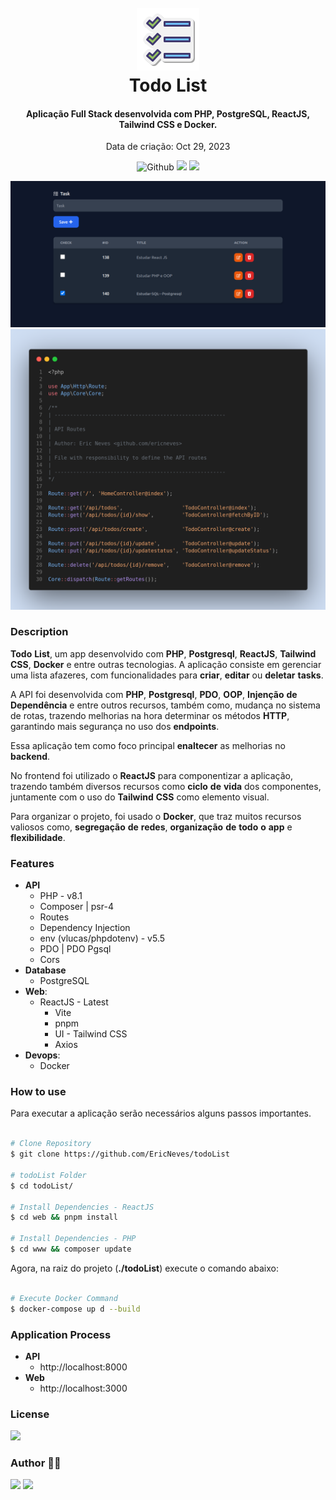 <h1 align="center">
  <br />
  <img src=".github/favicon.png">
  <br />
  Todo List
  <br />
</h1>

<h4 align="center">
  Aplicação Full Stack desenvolvida com PHP, PostgreSQL, ReactJS, Tailwind CSS e Docker.
</h4> 

<p align="center">Data de criação: Oct 29, 2023</p>

<p align="center">
  <img src="https://img.shields.io/github/last-commit/ericneves/todoList?style=flat-square&logo=github&logoColor=%23dddddd&label=LAST%20COMMIT&labelColor=%23333333" alt="Github">
  <img src="https://img.shields.io/github/languages/top/ericneves/todoList?style=flat-square&logo=PHP&logoColor=%238892BF&label=PHP&labelColor=%23dddddd">
  <img src="https://img.shields.io/github/license/ericneves/todoList?style=flat-square&color=%237f5af0">
</p>

![screenshot](.github/screenshotA.png)
![screenshot](.github/screenshotB.png)

### Description

**Todo** **List**, um app desenvolvido com **PHP**, **Postgresql**, **ReactJS**, **Tailwind** **CSS**, **Docker** e entre outras tecnologias. A aplicação consiste em gerenciar uma lista afazeres, com funcionalidades para **criar**, **editar** ou **deletar** **tasks**.

A API foi desenvolvida com **PHP**, **Postgresql**, **PDO**, **OOP**, **Injenção** **de** **Dependência** e entre outros recursos, também como, mudança no sistema de rotas, trazendo melhorias na hora determinar os métodos **HTTP**, garantindo mais segurança no uso dos **endpoints**.

Essa aplicação tem como foco principal **enaltecer** as melhorias no **backend**.

No frontend foi utilizado o **ReactJS** para componentizar a aplicação, trazendo também diversos recursos como **ciclo** **de** **vida** dos componentes, juntamente com o uso do **Tailwind** **CSS** como elemento visual.

Para organizar o projeto, foi usado o **Docker**, que traz muitos recursos valiosos como, **segregação** **de** **redes**, **organização** **de** **todo** **o** **app** e **flexibilidade**.

### Features 

* <b>API</b>
  - PHP - v8.1
   - Composer | psr-4
   - Routes
   - Dependency Injection
   - env (vlucas/phpdotenv) - v5.5
   - PDO | PDO Pgsql 
   - Cors
* <b>Database</b>
  - PostgreSQL
* <b>Web</b>:
    - ReactJS - Latest
      - Vite
      - pnpm
      - UI - Tailwind CSS
      - Axios
* <b>Devops</b>:
  - Docker

### How to use 

Para executar a aplicação serão necessários alguns passos importantes.


```sh

# Clone Repository
$ git clone https://github.com/EricNeves/todoList

# todoList Folder
$ cd todoList/

# Install Dependencies - ReactJS
$ cd web && pnpm install

# Install Dependencies - PHP
$ cd www && composer update


```

Agora, na raiz do projeto (**./todoList**) execute o comando abaixo:

```sh

# Execute Docker Command
$ docker-compose up d --build

```

### Application Process 

* <b>API</b>
  - http://localhost:8000
* <b>Web</b>
  - http://localhost:3000


### License 

<img src="https://img.shields.io/github/license/ericneves/todoList?style=flat-square&color=%237f5af0">

### Author 🧑‍💻
<a href="https://www.instagram.com/ericneves_dev/"><img src="https://img.shields.io/badge/Instagram-E4405F?style=for-the-badge&logo=instagram&logoColor=white"></a> <a href="https://linkedin.com/in/ericnevesrr"> <img src="https://img.shields.io/badge/LinkedIn-0077B5?style=for-the-badge&logo=linkedin&logoColor=white"></a>
